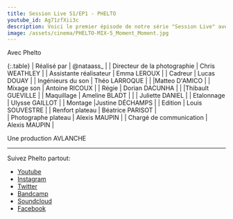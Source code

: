 ```yaml
---
title: Session Live S1/EP1 - PHELTO
youtube_id: Ag71zfXii3c
description: Voici le premier épisode de notre série "Session Live" avec Phelto. Cette série vise à faire découvrir de nouveaux artistes dans des univers musicaux variés. 
image: /assets/cinema/PHELTO-MIX-5_Moment_Moment.jpg
---
```

Avec             Phelto


{:.table}
| Réalisé par | @nataass_ |
| Directeur de la photographie | Chris WEATHLEY |
| Assistante réalisateur         | Emma LEROUX |
| Cadreur                        | Lucas DOUAY |
| Ingénieurs du son              | Théo LARROQUE |
|                                 |Matteo D'AMICO |
| Mixage son                     | Antoine RICOUX |
| Régie                           | Dorian DACUNHA |
|                                 |Thibault GUEVILLE |
| Maquillage                     | Ameline BLADT |
|	                            | Juliette DANIEL |
| Etalonnage                     | Ulysse GAILLOT |
| Montage                        |Justine DÉCHAMPS |
| Edition                         | Louis SOUVESTRE |
| Renfort plateau                 | Béatrice PARISOT |  
| Photographe plateau             | Alexis MAUPIN |
| Chargé de communication         | Alexis MAUPIN | 

Une production      AVLANCHE 

----

Suivez Phelto partout:  


* [Youtube](https://www.youtube.com/channel/UCSrg8YPpUJDNNVL1RxadCFw)
* [Instagram ](https://www.instagram.com/pheltosaure/)
* [Twitter](https://twitter.com/pheltosaure)
* [Bandcamp](https://phelto.bandcamp.com/)
* [Soundcloud](https://soundcloud.com/pheltoz)
* [Facebook](https://www.facebook.com/pheltosaure/)


